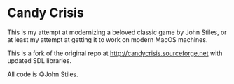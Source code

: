 #  Candy Crisis

This is my attempt at modernizing a beloved classic game by John Stiles, or at least my attempt at getting it to work on modern MacOS machines.

This is a fork of the original repo at http://candycrisis.sourceforge.net with updated SDL libraries.

All code is ©John Stiles. 
